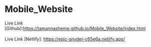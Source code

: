 # Mobile_Website <br>
Live Link [Github]:https://tamannasheme.github.io/Mobile_Website/index.html <br> <br>
Live Link [Netlify]: https://epic-snyder-c65e6a.netlify.app/
